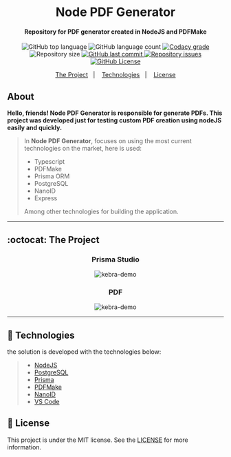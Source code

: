 <h1 align="center">
    <br>
    Node PDF Generator
    <br>
</h1>

<h4 align="center">
   Repository for PDF generator created in NodeJS and PDFMake
</h4>

<p align="center">
  <img alt="GitHub top language" src="https://img.shields.io/github/languages/top/joaoeliandro/node-pdf-generator.svg">

  <img alt="GitHub language count" src="https://img.shields.io/github/languages/count/joaoeliandro/node-pdf-generator.svg">

  <a href="https://www.codacy.com/app/joaoeliandro/node-pdf-generator?utm_source=github.com&amp;utm_medium=referral&amp;utm_content=joaoeliandro/node-pdf-generator&amp;utm_campaign=Badge_Grade">
    <img alt="Codacy grade" src="https://api.codacy.com/project/badge/Grade/d9a93d557a8f4977910e5b6ae1d708fe">
  </a>

  <img alt="Repository size" src="https://img.shields.io/github/repo-size/joaoeliandro/node-pdf-generator.svg">
  <a href="https://github.com/joaoeliandro/node-pdf-generator/commits/master">
    <img alt="GitHub last commit" src="https://img.shields.io/github/last-commit/joaoeliandro/node-pdf-generator.svg">
  </a>

  <a href="https://github.com/joaoeliandro/node-pdf-generator/issues">
    <img alt="Repository issues" src="https://img.shields.io/github/issues/joaoeliandro/node-pdf-generator.svg">
  </a>

  <a href="https://github.com/joaoeliandro/node-pdf-generator/blob/master/LICENSE">
    <img alt="GitHub License" src="https://img.shields.io/github/license/joaoeliandro/node-pdf-generator.svg">
  </a>
</p>

<p align="center">
  <a href="#octocat-the-project">The Project</a>&nbsp;&nbsp;&nbsp;|&nbsp;&nbsp;&nbsp;
  <a href="#rocket-technologies">Technologies</a>&nbsp;&nbsp;&nbsp;|&nbsp;&nbsp;&nbsp;
  <a href="#memo-license">License</a>
</p>

## About

**Hello, friends! Node PDF Generator is responsible for generate PDFs. This project was developed just for testing custom PDF creation using nodeJS easily and quickly.**

> In **Node PDF Generator**, focuses on using the most current technologies on the market, here is used:
> - Typescript
> - PDFMake
> - Prisma ORM
> - PostgreSQL
> - NanoID
> - Express
>
> Among other technologies for building the application.

---

## :octocat: The Project

<h3 align="center">Prisma Studio</h3>
<p align="center">
    <img src="https://drive.google.com/uc?export=view&id=1ZubmXrw4LCUoBWKT1OcgQYvB0ohMnXet" alt="kebra-demo" />
</p>

<h3 align="center">PDF</h3>
<p align="center">
    <img src="https://drive.google.com/uc?export=view&id=1CHzJ4hbkJRW0Lh_PwseQJOoMoVvYz3fL" alt="kebra-demo" />
</p>

---

## :rocket: Technologies

the solution is developed with the technologies below:

> - [NodeJS](https://golang.org/)
> - [PostgreSQL](https://www.postgresql.org/)
> - [Prisma][Prisma]
> - [PDFMake][PDFMake]
> - [NanoID][NanoID]
> - [VS Code](https://code.visualstudio.com/)

## :memo: License

This project is under the MIT license. See the [LICENSE](https://github.com/joaoeliandro/node-pdf-generator/blob/master/LICENSE) for more information.

[Prisma]: https://www.prisma.io/
[PDFMake]: http://pdfmake.org/#/
[NanoID ]: https://github.com/ai/nanoid#readme
